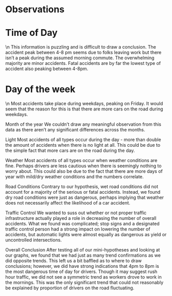 # Observations

# Time of Day
\n This information is puzzling and is difficult to draw a conclusion. The accident peak between 4-8 pm seems due to folks leaving work but there isn’t a peak during the assumed morning commute.
The overwhelming majority are minor accidents. 
Fatal accidents are by far the lowest type of accident also peaking between 4-8pm.

# Day of the week
\n Most accidents take place during weekdays, peaking on Friday. It would seem that the reason for this is that there are more cars on the road during weekdays.

Month of the year
We couldn’t draw any meaningful observation from this data as there aren’t any significant differences across the months.

Light
Most accidents of all types occur during the day - more than double the amount of accidents when there is no light at all. This could be due to the simple fact that more cars are on the road during the day.

Weather
Most accidents of all types occur when weather conditions are fine. 
Perhaps drivers are less cautious when there is seemingly nothing to worry about. 
This could also be due to the fact that there are more days of year with mild/dry weather conditions and the numbers correlate.

Road Conditions
Contrary to our hypothesis, wet road conditions did not account for a majority of the serious or fatal accidents. Instead, we found dry road conditions were just as dangerous, perhaps implying that weather does not necessarily affect the likelihood of a car accident. 

Traffic Control
We wanted to suss out whether or not proper traffic infrastructure actually played a role in decreasing the number of overall accidents. What we found was complicated; stop signs and a designated traffic control person had a strong impact on lowering the number of accidents, but automatic lights were almost equally as dangerous as yield or uncontrolled intersections. 


Overall Conclusion
After testing all of our mini-hypotheses and looking at our graphs, we found that we had just as many trend confirmations as we did opposite trends. This left us a bit baffled as to where to draw conclusions; however, we did have strong indications that 4pm to 8pm is the most dangerous time of day for drivers. Though it may suggest rush hour traffic, we did not see a symmetric trend as workers drove to work in the mornings. This was the only significant trend that could not reasonably be explained by proportion of drivers on the road fluctuating. 
